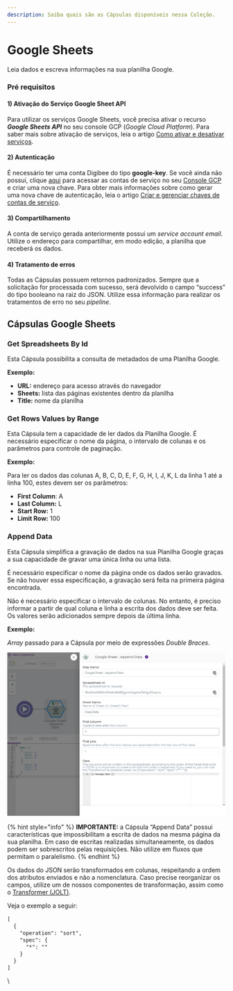 ```yaml
---
description: Saiba quais são as Cápsulas disponíveis nessa Coleção.
---
```


# Google Sheets

Leia dados e escreva informações na sua planilha Google.

### Pré requisitos <a href="#h_2a61515a36" id="h_2a61515a36"></a>

#### 1) Ativação do Serviço Google Sheet API <a href="#h_a711816954" id="h_a711816954"></a>

Para utilizar os serviços Google Sheets, você precisa ativar o recurso _**Google Sheets API**_ no seu console GCP (_Google Cloud Platform_). Para saber mais sobre ativação de serviços, leia o artigo [Como ativar e desativar serviços](https://cloud.google.com/service-usage/docs/enable-disable).

#### 2) Autenticação <a href="#h_3ac164272d" id="h_3ac164272d"></a>

É necessário ter uma conta Digibee do tipo **google-key**. Se você ainda não possui, clique [aqui](https://console.cloud.google.com/iam-admin/serviceaccounts?hl=pt-br) para acessar as contas de serviço no seu [Console GCP](https://console.cloud.google.com/iam-admin/serviceaccounts?hl=pt-br) e criar uma nova chave. Para obter mais informações sobre como gerar uma nova chave de autenticação, leia o artigo [Criar e gerenciar chaves de contas de serviço](https://cloud.google.com/iam/docs/creating-managing-service-account-keys?hl=pt-br#iam-service-account-keys-list-console).

#### 3) Compartilhamento <a href="#h_75f8b6b3cc" id="h_75f8b6b3cc"></a>

A conta de serviço gerada anteriormente possui um _service account email_. Utilize o endereço para compartilhar, em modo edição, a planilha que receberá os dados.

#### 4) Tratamento de erros <a href="#h_66215462e8" id="h_66215462e8"></a>

Todas as Cápsulas possuem retornos padronizados. Sempre que a solicitação for processada com sucesso, será devolvido o campo “success” do tipo booleano na raiz do JSON. Utilize essa informação para realizar os tratamentos de erro no seu _pipeline_.

## Cápsulas Google Sheets <a href="#h_6d29387461" id="h_6d29387461"></a>

### Get Spreadsheets By Id <a href="#h_c3f95ada97" id="h_c3f95ada97"></a>

Esta Cápsula possibilita a consulta de metadados de uma Planilha Google.

**Exemplo:**

* **URL:** endereço para acesso através do navegador
* **Sheets:** lista das páginas existentes dentro da planilha
* **Title:** nome da planilha

### Get Rows Values by Range <a href="#h_eedd5427c7" id="h_eedd5427c7"></a>

Esta Cápsula tem a capacidade de ler dados da Planilha Google. É necessário especificar o nome da página, o intervalo de colunas e os parâmetros para controle de paginação.

**Exemplo:**

Para ler os dados das colunas A, B, C, D, E, F, G, H, I, J, K, L da linha 1 até a linha 100, estes devem ser os parâmetros:

* **First Column**: A
* **Last Column:** L
* **Start Row:** 1
* **Limit Row:** 100

### Append Data <a href="#h_4c8d1e9c75" id="h_4c8d1e9c75"></a>

Esta Cápsula simplifica a gravação de dados na sua Planilha Google graças a sua capacidade de gravar uma única linha ou uma lista.

É necessário especificar o nome da página onde os dados serão gravados. Se não houver essa especificação, a gravação será feita na primeira página encontrada.

Não é necessário especificar o intervalo de colunas. No entanto, é preciso informar a partir de qual coluna e linha a escrita dos dados deve ser feita. Os valores serão adicionados sempre depois da última linha.

**Exemplo:**

_Array_ passado para a Cápsula por meio de expressões _Double Braces_.

![](<../../../.gitbook/assets/01 (14).png>)

{% hint style="info" %}
**IMPORTANTE:** a Cápsula “Append Data” possui características que impossibilitam a escrita de dados na mesma página da sua planilha. Em caso de escritas realizadas simultaneamente, os dados podem ser sobrescritos pelas requisições. Não utilize em fluxos que permitam o paralelismo.
{% endhint %}

Os dados do JSON serão transformados em colunas, respeitando a ordem dos atributos enviados e não a nomenclatura. Caso precise reorganizar os campos, utilize um de nossos componentes de transformação, assim como o [Transformer (JOLT)](../../../components/tools/transformer-jolt/).

Veja o exemplo a seguir:

```
[
  {
    "operation": "sort",
    "spec": {
      "*": ""
    }
  }
] 
```

\
